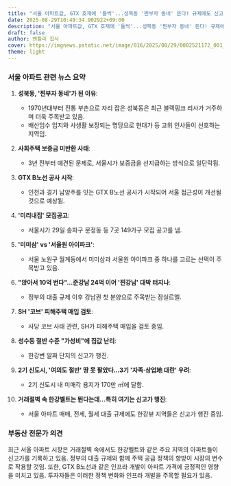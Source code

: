 ```yaml
---
title: "서울 아파트값, GTX 호재에 '들썩'...성북동 '찐부자 동네' 뜬다! 규제에도 신고가 행진, 투자자들은 주목하라!"
date: 2025-08-29T10:49:34.902922+09:00
description: "서울 아파트값, GTX 호재에 '들썩'...성북동 '찐부자 동네' 뜬다! 규제에도 신고가 행진, 투자자들은 주목하라!"
draft: false
author: 벤틀리 집사
cover: https://imgnews.pstatic.net/image/016/2025/08/29/0002521172_001_20250829094820253.jpg
theme: light
---
```


### 서울 아파트 관련 뉴스 요약

1. **성북동, '찐부자 동네'가 된 이유**: 
   - 1970년대부터 전통 부촌으로 자리 잡은 성북동은 최근 블랙핑크 리사가 거주하며 더욱 주목받고 있음.
   - 배산임수 입지와 사생활 보장되는 명당으로 현대가 등 고위 인사들이 선호하는 지역임.

2. **사회주택 보증금 미반환 사태**: 
   - 3년 전부터 예견된 문제로, 서울시가 보증금을 선지급하는 방식으로 일단락됨.

3. **GTX B노선 공사 시작**: 
   - 인천과 경기 남양주를 잇는 GTX B노선 공사가 시작되어 서울 접근성이 개선될 것으로 예상됨.

4. **'미리내집' 모집공고**: 
   - 서울시가 29일 송파구 문정동 등 7곳 149가구 모집 공고를 냄.

5. **'미미삼' vs '서울원 아이파크'**: 
   - 서울 노원구 월계동에서 미미삼과 서울원 아이파크 중 하나를 고르는 선택이 주목받고 있음.

6. **"앉아서 10억 번다"…준강남 24억 이어 '찐강남' 대박 터지나**: 
   - 정부의 대출 규제 이후 강남권 첫 분양으로 주목받는 잠실르엘.

7. **SH '코브' 피해주택 매입 검토**: 
   - 사당 코브 사태 관련, SH가 피해주택 매입을 검토 중임.

8. **성수동 절반 수준 "가성비"에 집값 난리**: 
   - 한강변 알짜 단지의 신고가 행진.

9. **2기 신도시, '여의도 절반' 땅 못 팔았다…3기 '자족·상업地 대란' 우려**: 
   - 2기 신도시 내 미매각 용지가 170만 ㎡에 달함.

10. **거래절벽 속 한강벨트는 뛴다는데…특히 여기는 신고가 행진**: 
    - 서울 아파트 매매, 전세, 월세 대출 규제에도 한강뷰 지역들은 신고가 행진 중임.

### 부동산 전문가 의견

최근 서울 아파트 시장은 거래절벽 속에서도 한강벨트와 같은 주요 지역의 아파트들이 신고가를 기록하고 있음. 정부의 대출 규제와 함께 주택 공급 정책의 향방이 시장의 변수로 작용할 것임. 또한, GTX B노선과 같은 인프라 개발이 아파트 가격에 긍정적인 영향을 미치고 있음. 투자자들은 이러한 정책 변화와 인프라 개발을 주목할 필요가 있음.